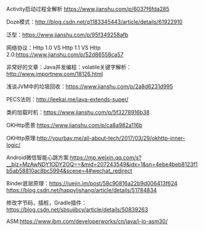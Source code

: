 Activity启动过程全解析  https://www.jianshu.com/p/6037f6fda285

Doze模式：http://blog.csdn.net/q1183345443/article/details/61922910

泛型：https://www.jianshu.com/p/95f349258afb

网络协议：Http 1.0 VS  Http 1.1  VS  Http 2.0:https://www.jianshu.com/p/52d86558ca57

非常好的文章：Java并发编程：volatile关键字解析：http://www.importnew.com/18126.html

浅谈JVM中的垃圾回收：https://www.jianshu.com/p/2a8d6231d995

PECS法则：http://leekai.me/java-extends-super/

类的加载时机：https://www.jianshu.com/p/5f3278916b38

OKHttp愿景:https://www.jianshu.com/p/ca8a982a116b

OKHttp原理:http://yourbay.me/all-about-tech/2017/03/29/okhttp-inner-logic/

Android微信智能心跳方案:https://mp.weixin.qq.com/s?__biz=MzAwNDY1ODY2OQ==&mid=207243549&idx=1&sn=4ebe4beb8123f1b5ab58810ac8bc5994&scene=4#wechat_redirect

Binder底层原理：https://juejin.im/post/58c90816a22b9d006413f624
              https://blog.csdn.net/happylishang/article/details/51784834

修改字节码，插桩，Gradle插件：https://blog.csdn.net/sbsujjbcy/article/details/50839263

ASM:https://www.ibm.com/developerworks/cn/java/j-lo-asm30/
